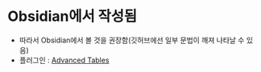 Obsidian에서 작성됨
===================

-   따라서 Obsidian에서 볼 것을 권장함(깃허브에선 일부 문법이 깨져
    나타날 수 있음)
-   플러그인 : [Advanced
    Tables](https://github.com/tgrosinger/advanced-tables-obsidian)
